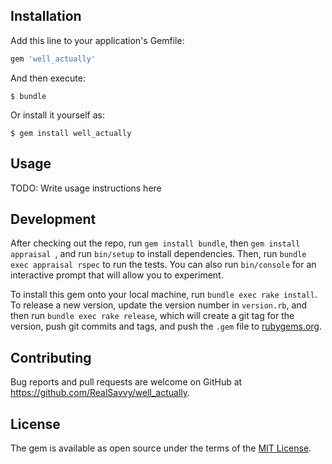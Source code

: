 ## Installation

Add this line to your application's Gemfile:

```ruby
gem 'well_actually'
```

And then execute:

    $ bundle

Or install it yourself as:

    $ gem install well_actually

## Usage

TODO: Write usage instructions here

## Development

After checking out the repo, run `gem install bundle`, then `gem install appraisal `, and run `bin/setup` to install dependencies. Then, run `bundle exec appraisal rspec` to run the tests. You can also run `bin/console` for an interactive prompt that will allow you to experiment.

To install this gem onto your local machine, run `bundle exec rake install`. To release a new version, update the version number in `version.rb`, and then run `bundle exec rake release`, which will create a git tag for the version, push git commits and tags, and push the `.gem` file to [rubygems.org](https://rubygems.org).

## Contributing

Bug reports and pull requests are welcome on GitHub at https://github.com/RealSavvy/well_actually.


## License

The gem is available as open source under the terms of the [MIT License](http://opensource.org/licenses/MIT).
